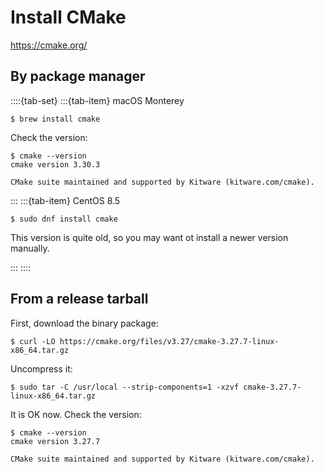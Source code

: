 # Install CMake

<https://cmake.org/>

## By package manager

::::{tab-set}
:::{tab-item} macOS Monterey

```console
$ brew install cmake
```

Check the version:

```console
$ cmake --version
cmake version 3.30.3

CMake suite maintained and supported by Kitware (kitware.com/cmake).
```

:::
:::{tab-item} CentOS 8.5

```console
$ sudo dnf install cmake
```

This version is quite old, so you may want ot install a newer version manually.

:::
::::

## From a release tarball

First, download the binary package:

```console
$ curl -LO https://cmake.org/files/v3.27/cmake-3.27.7-linux-x86_64.tar.gz
```

Uncompress it:

```console
$ sudo tar -C /usr/local --strip-components=1 -xzvf cmake-3.27.7-linux-x86_64.tar.gz
```

It is OK now. Check the version:

```console
$ cmake --version
cmake version 3.27.7

CMake suite maintained and supported by Kitware (kitware.com/cmake).
```
